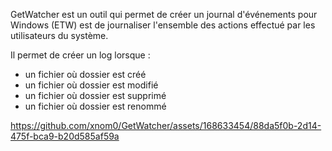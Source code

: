 GetWatcher est un outil qui permet de créer un journal d'événements pour Windows (ETW) est de journaliser l'ensemble des actions effectué par les utilisateurs du système.

Il permet de créer un log lorsque :
- un fichier où dossier est créé
- un fichier où dossier est modifié
- un fichier où dossier est supprimé
- un fichier où dossier est renommé


https://github.com/xnom0/GetWatcher/assets/168633454/88da5f0b-2d14-475f-bca9-b20d585af59a



